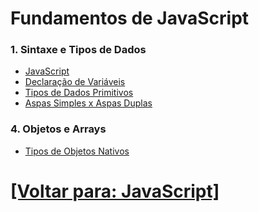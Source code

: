 # Fundamentos de JavaScript

### 1. Sintaxe e Tipos de Dados

- [JavaScript](./sintaxe-tipos-dados/JavaScript.md)
- [Declaração de Variáveis](./sintaxe-tipos-dados/declaracao-variaveis.md)
- [Tipos de Dados Primitivos](./sintaxe-tipos-dados/tipos-dados-primitivos.md)
- [Aspas Simples x Aspas Duplas](./sintaxe-tipos-dados/aspas-simples-x-aspas-duplas.md)
<!--
- [Template Literal](./sintaxe-tipos-dados/template-literal.md)
- [NaN](./sintaxe-tipos-dados/NaN.md)
- [Infinity](./sintaxe-tipos-dados/Infinity.md)
- [Escopo](./fundamentos-Javascript/sintaxe-tipos-dados/escopo.md)
- [Operadores](./fundamentos-Javascript/sintaxe-tipos-dados/operadores.md)

### 2. Estruturas de Controle

- [Condicionais](./fundamentos-Javascript/estruturas-controle/condicionais.md)
- [Operadores](./fundamentos-Javascript/estruturas-controle/operadores.md)
- [Laços de Repetição](./fundamentos-Javascript/estruturas-controle/lacos-repeticao.md)
- [`break` e `continue`](./fundamentos-Javascript/estruturas-controle/break-continue.md)

### 3. Funções

- [Declaração de Funções](./fundamentos-Javascript/funcoes/declaracao-funcoes.md)
- [Operadores](./fundamentos-Javascript/funcoes/operadores.md)
- [Parâmetros e Valores de Retorno](./fundamentos-Javascript/funcoes/parametros-valores-retorno.md)
- [Arrow Functions](./fundamentos-Javascript/funcoes/arrow-functions.md)
- [Immediately Invoked Function Expressions (IIFE)](./fundamentos-Javascript/funcoes/iife.md)
- [Funções Anônimas](./fundamentos-Javascript/funcoes/funcoes-anonimas.md)
- [Funções de Ordem Superior](./fundamentos-Javascript/funcoes/funcoes-ordem-superior.md)
-->

### 4. Objetos e Arrays

<!--
- [Objetos](./fundamentos-Javascript/objetos-arrays/objetos.md)
    + [Objetos Declarados com `const`](./fundamentos-Javascript/objetos-arrays/objetos.md#objetos-declarados-const)
    + [Comparando dois Objetos](./fundamentos-Javascript/objetos-arrays/objetos.md#comparando-objetos)
- [Operadores](./fundamentos-Javascript/objetos-arrays/operadores.md)
- Objetos Globais
- Criação e Manipulação de Objetos
-->

- [Tipos de Objetos Nativos](./objetos-arrays/tipos-objetos-nativos/tipos-objetos-nativos.md)

<!--
- [Template Literals](./fundamentos-Javascript/objetos-arrays/template-literals.md)
    + [Utilizando a Crase Dentro de um Template Literal](./fundamentos-Javascript/objetos-arrays/template-literals.md#utilizando-acento-grave-dentro-template-literal)
- [Tipos de Objetos](./fundamentos-Javascript/objetos-arrays/tipos-objetos/README.md)
- [Métodos de Objetos](./fundamentos-Javascript/objetos-arrays/metodos-objetos/metodos-objetos.md)
- [Namespaces](./fundamentos-Javascript/objetos-arrays/namespaces.md)
- Criação e Manipulação de Arrays
- Métodos de Array (`map`, `filter`, `reduce`, `forEach`, etc.)
-->

# [[Voltar para: JavaScript]](../JavaScript.md)